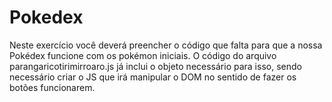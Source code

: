# Pokedex
 Neste exercício você deverá preencher o código que falta para que a nossa Pokédex funcione com os pokémon iniciais.  O código do arquivo parangaricotirimirroaro.js já inclui o objeto necessário para isso, sendo necessário criar o JS que irá manipular o DOM no sentido de fazer os botões funcionarem.

